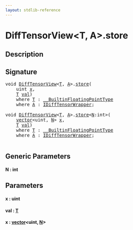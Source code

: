 ```yaml
---
layout: stdlib-reference
---
```


# DiffTensorView\<T, A\>\.store

## Description





## Signature 

<pre>
<span class="code_keyword">void</span> <a href="../index.html" class="code_type">DiffTensorView</a>&lt;<a href="../index.html#typeparam-T" class="code_type">T</a>, <a href="../index.html#typeparam-A" class="code_type">A</a>&gt;.<a href=".html">store</a>(
    <span class="code_keyword">uint</span> <a href=".html#decl-x" class="code_param">x</a>,
    <a href="../index.html#typeparam-T" class="code_type">T</a> <a href=".html#decl-val" class="code_param">val</a>)
    <span class='code_keyword'>where</span> <a href="../index.html#typeparam-T" class="code_type">T</a> : <a href="../../../interfaces/0_builtinfloatingpointtype-029hm/index.html" class="code_type">__BuiltinFloatingPointType</a>
    <span class='code_keyword'>where</span> <a href="../index.html#typeparam-A" class="code_type">A</a> : <a href="../../../interfaces/idifftensorwrapper-015b/index.html" class="code_type">IDiffTensorWrapper</a>;

<span class="code_keyword">void</span> <a href="../index.html" class="code_type">DiffTensorView</a>&lt;<a href="../index.html#typeparam-T" class="code_type">T</a>, <a href="../index.html#typeparam-A" class="code_type">A</a>&gt;.<a href=".html">store</a>&lt;<a href=".html#decl-N" class="code_var">N</a>:<span class="code_keyword">int</span>&gt;(
    <a href="../../vector/index.html" class="code_type">vector</a>&lt;<span class="code_keyword">uint</span>, <a href=".html#decl-N" class="code_var">N</a>&gt; <a href=".html#decl-x" class="code_param">x</a>,
    <a href="../index.html#typeparam-T" class="code_type">T</a> <a href=".html#decl-val" class="code_param">val</a>)
    <span class='code_keyword'>where</span> <a href="../index.html#typeparam-T" class="code_type">T</a> : <a href="../../../interfaces/0_builtinfloatingpointtype-029hm/index.html" class="code_type">__BuiltinFloatingPointType</a>
    <span class='code_keyword'>where</span> <a href="../index.html#typeparam-A" class="code_type">A</a> : <a href="../../../interfaces/idifftensorwrapper-015b/index.html" class="code_type">IDiffTensorWrapper</a>;

</pre>

## Generic Parameters

####  <a id="decl-N"></a>N  : int

## Parameters

####  <a id="decl-x"></a>x  : uint
####  <a id="decl-val"></a>val  : [T](../index.html#typeparam-T)
####  <a id="decl-x"></a>x  : [vector](../../vector/index.html)\<uint, [N](../../vector/index.html#decl-N)\>

